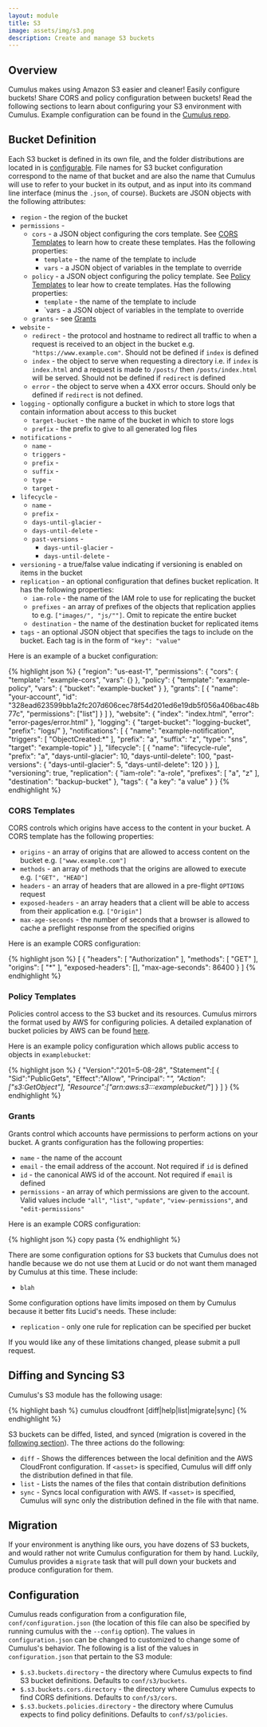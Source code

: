 ```yaml
---
layout: module
title: S3
image: assets/img/s3.png
description: Create and manage S3 buckets
---
```

Overview
--------
Cumulus makes using Amazon S3 easier and cleaner! Easily configure buckets! Share CORS and policy configuration between buckets! Read the following sections to learn about configuring your S3 environment with Cumulus. Example configuration can be found in the [Cumulus repo](https://github.com/lucidsoftware/cumulus).

Bucket Definition
-----------------

Each S3 bucket is defined in its own file, and the folder distributions are located in is [configurable](#configuration). File names for S3 bucket configuration correspond to the name of that bucket and are also the name that Cumulus will use to refer to your bucket in its output, and as input into its command line interface (minus the `.json`, of course). Buckets are JSON objects with the following attributes:

* `region` - the region of the bucket
* `permissions` -
  * `cors` - a JSON object configuring the cors template. See [CORS Templates](#cors-templates) to learn how to create these templates. Has the following properties:
    * `template` - the name of the template to include
    * `vars` - a JSON object of variables in the template to override
  * `policy` - a JSON object configuring the policy template. See [Policy Templates](#policy-templates) to lear how to create templates.  Has the following properties:
    * `template` - the name of the template to include
    * `vars - a JSON object of variables in the template to override
  * `grants` - see [Grants](#grants)
* `website` -
  * `redirect` - the protocol and hostname to redirect all traffic to when a request is received to an object in the bucket e.g. `"https://www.example.com"`. Should not be defined if `index` is defined
  * `index` - the object to serve when requesting a directory i.e. if `index` is `index.html` and a request is made to `/posts/` then `/posts/index.html` will be served. Should not be defined if `redirect` is defined
  * `error` - the object to serve when a 4XX error occurs. Should only be defined if `redirect` is not defined.
* `logging` - optionally configure a bucket in which to store logs that contain information about access to this bucket
  * `target-bucket` - the name of the bucket in which to store logs
  * `prefix` - the prefix to give to all generated log files
* `notifications` -
  * `name` -
  * `triggers` -
  * `prefix` -
  * `suffix` -
  * `type` -
  * `target` -
* `lifecycle` -
  * `name` -
  * `prefix` -
  * `days-until-glacier` -
  * `days-until-delete` -
  * `past-versions` -
    * `days-until-glacier` -
    * `days-until-delete` -
* `versioning` - a true/false value indicating if versioning is enabled on items in the bucket
* `replication` - an optional configuration that defines bucket replication. It has the following properties:
  * `iam-role` - the name of the IAM role to use for replicating the bucket
  * `prefixes` - an array of prefixes of the objects that replication applies to e.g. `["images/", "js/""]`. Omit to repicate the entire bucket
  * `destination` - the name of the destination bucket for replicated items
* `tags` - an optional JSON object that specifies the tags to include on the bucket.  Each tag is in the form of `"key": "value"`

Here is an example of a bucket configuration:

{% highlight json %}
{
  "region": "us-east-1",
  "permissions": {
    "cors": {
      "template": "example-cors",
      "vars": {}
    },
    "policy": {
      "template": "example-policy",
      "vars": {
        "bucket": "example-bucket"
      }
    },
    "grants": [
      {
        "name": "your-account",
        "id": "328ead623599bb1a2fc207d606cec78f54d201ed6e19db5f056a406bac48b77c",
        "permissions": ["list"]
      }
    ]
  },
  "website": {
    "index": "index.html",
    "error": "error-pages/error.html"
  },
  "logging": {
    "target-bucket": "logging-bucket",
    "prefix": "logs/"
  },
  "notifications": [
    {
      "name": "example-notification",
      "triggers": [
        "ObjectCreated:*"
      ],
      "prefix": "a",
      "suffix": "z",
      "type": "sns",
      "target": "example-topic"
    }
  ],
  "lifecycle": [
    {
      "name": "lifecycle-rule",
      "prefix": "a",
      "days-until-glacier": 10,
      "days-until-delete": 100,
      "past-versions": {
        "days-until-glacier": 5,
        "days-until-delete": 120
      }
    }
  ],
  "versioning": true,
  "replication": {
    "iam-role": "a-role",
    "prefixes": [
      "a",
      "z"
    ],
    "destination": "backup-bucket"
  },
  "tags": {
    "a key": "a value"
  }
}
{% endhighlight %}

### CORS Templates

CORS controls which origins have access to the content in your bucket. A CORS template has the following properties:

* `origins` - an array of origins that are allowed to access content on the bucket e.g. `["www.example.com"]`
* `methods` - an array of methods that the origins are allowed to execute e.g. `["GET", "HEAD"]`
* `headers` - an array of headers that are allowed in a pre-flight `OPTIONS` request
* `exposed-headers` - an array headers that a client will be able to access from their application e.g. `["Origin"]`
* `max-age-seconds` - the number of seconds that a browser is allowed to cache a preflight response from the specified origins

Here is an example CORS configuration:

{% highlight json %}
[
  {
    "headers": [
      "Authorization"
    ],
    "methods": [
      "GET"
    ],
    "origins": [
      "*"
    ],
    "exposed-headers": [],
    "max-age-seconds": 86400
  }
]
{% endhighlight %}

### Policy Templates

Policies control access to the S3 bucket and its resources. Cumulus mirrors the format used by AWS for configuring policies. A detailed explanation of bucket policies by AWS can be found [here](http://docs.aws.amazon.com/AmazonS3/latest/dev/example-bucket-policies.html).

Here is an example policy configuration which allows public access to objects in `examplebucket`:

{% highlight json %}
{
  "Version":"201=5-08-28",
  "Statement":[
    {
      "Sid":"PublicGets",
      "Effect":"Allow",
      "Principal": "*",
      "Action":["s3:GetObject"],
      "Resource":["arn:aws:s3:::examplebucket/*"]
    }
  ]
}
{% endhighlight %}

### Grants

Grants control which accounts have permissions to perform actions on your bucket. A grants configuration has the following properties:

* `name` - the name of the account
* `email` - the email address of the account. Not required if `id` is defined
* `id` - the canonical AWS id of the account. Not required if `email` is defined
* `permissions` - an array of which permissions are given to the account. Valid values include `"all"`, `"list"`, `"update"`, `"view-permissions"`, and `"edit-permissions"`

Here is an example CORS configuration:

{% highlight json %}
copy pasta
{% endhighlight %}

There are some configuration options for S3 buckets that Cumulus does not handle because we do not use them at Lucid or do not want them managed by Cumulus at this time. These include:

* `blah`

Some configuration options have limits imposed on them by Cumulus because it better fits Lucid's needs. These include:

* `replication` - only one rule for replication can be specified per bucket

If you would like any of these limitations changed, please submit a pull request.


Diffing and Syncing S3
------------------------------

Cumulus's S3 module has the following usage:

{% highlight bash %}
cumulus cloudfront [diff|help|list|migrate|sync] <asset>
{% endhighlight %}

S3 buckets can be diffed, listed, and synced (migration is covered in the [following section](#migration)). The three actions do the following:

* `diff` - Shows the differences between the local definition and the AWS CloudFront configuration. If `<asset>` is specified, Cumulus will diff only the distribution defined in that file.
* `list` - Lists the names of the files that contain distribution definitions
* `sync` - Syncs local configuration with AWS. If `<asset>` is specified, Cumulus will sync only the distribution defined in the file with that name.

Migration
---------

If your environment is anything like ours, you have dozens of S3 buckets, and would rather not write Cumulus configuration for them by hand. Luckily, Cumulus provides a `migrate` task that will pull down your buckets and produce configuration for them.


Configuration
-------------
Cumulus reads configuration from a configuration file, `conf/configuration.json` (the location of this file can also be specified by running cumulus with the `--config` option). The values in `configuration.json` can be changed to customized to change some of Cumulus's behavior. The following is a list of the values in `configuration.json` that pertain to the S3 module:

* `$.s3.buckets.directory` - the directory where Cumulus expects to find S3 bucket definitions. Defaults to `conf/s3/buckets`.
* `$.s3.buckets.cors.directory` - the directory where Cumulus expects to find CORS definitions. Defaults to `conf/s3/cors`.
* `$.s3.buckets.policies.directory` - the directory where Cumulus expects to find policy definitions. Defaults to `conf/s3/policies`.
